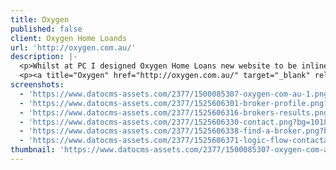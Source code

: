 ```yaml
---
title: Oxygen
published: false
client: Oxygen Home Loands
url: 'http://oxygen.com.au/'
description: |-
  <p>Whilst at PC I designed Oxygen Home Loans new website to be inline with their new branding. Even though it was a small project, the design decisions made were here were then applied to their Home Loan Calculator app and further digital applications.</p>
  <p><a title="Oxygen" href="http://oxygen.com.au/" target="_blank" rel="noopener">Website</a></p>
screenshots:
  - 'https://www.datocms-assets.com/2377/1500085307-oxygen-com-au-1.png?bg=10181c&crop=top&fit=fill&fm=pjpg&h=600&w=800'
  - 'https://www.datocms-assets.com/2377/1525606301-broker-profile.png?bg=10181c&crop=top&fit=fill&fm=pjpg&h=600&w=800'
  - 'https://www.datocms-assets.com/2377/1525606316-brokers-results.png?bg=10181c&crop=top&fit=fill&fm=pjpg&h=600&w=800'
  - 'https://www.datocms-assets.com/2377/1525606330-contact.png?bg=10181c&crop=top&fit=fill&fm=pjpg&h=600&w=800'
  - 'https://www.datocms-assets.com/2377/1525606338-find-a-broker.png?bg=10181c&crop=top&fit=fill&fm=pjpg&h=600&w=800'
  - 'https://www.datocms-assets.com/2377/1525606371-logic-flow-contactabroker.png?bg=10181c&crop=top&fit=fill&fm=pjpg&h=600&w=800'
thumbnail: 'https://www.datocms-assets.com/2377/1500085307-oxygen-com-au-1.png?crop=top&fit=crop&fm=pjpg&h=50&w=50'
---
```


